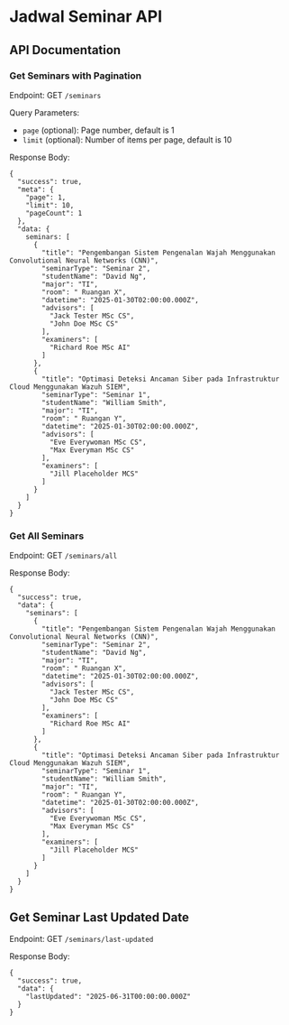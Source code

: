 # Jadwal Seminar API

## API Documentation

### Get Seminars with Pagination

Endpoint: GET `/seminars`

Query Parameters:

- `page` (optional): Page number, default is 1
- `limit` (optional): Number of items per page, default is 10

Response Body:

```
{
  "success": true,
  "meta": {
    "page": 1,
    "limit": 10,
    "pageCount": 1
  },
  "data: {
    seminars: [
      {
        "title": "Pengembangan Sistem Pengenalan Wajah Menggunakan Convolutional Neural Networks (CNN)",
        "seminarType": "Seminar 2",
        "studentName": "David Ng",
        "major": "TI",
        "room": " Ruangan X",
        "datetime": "2025-01-30T02:00:00.000Z",
        "advisors": [
          "Jack Tester MSc CS",
          "John Doe MSc CS"
        ],
        "examiners": [
          "Richard Roe MSc AI"
        ]
      },
      {
        "title": "Optimasi Deteksi Ancaman Siber pada Infrastruktur Cloud Menggunakan Wazuh SIEM",
        "seminarType": "Seminar 1",
        "studentName": "William Smith",
        "major": "TI",
        "room": " Ruangan Y",
        "datetime": "2025-01-30T02:00:00.000Z",
        "advisors": [
          "Eve Everywoman MSc CS",
          "Max Everyman MSc CS"
        ],
        "examiners": [
          "Jill Placeholder MCS"
        ]
      }
    ]
  }
}
```

### Get All Seminars

Endpoint: GET `/seminars/all`

Response Body:

```
{
  "success": true,
  "data": {
    "seminars": [
      {
        "title": "Pengembangan Sistem Pengenalan Wajah Menggunakan Convolutional Neural Networks (CNN)",
        "seminarType": "Seminar 2",
        "studentName": "David Ng",
        "major": "TI",
        "room": " Ruangan X",
        "datetime": "2025-01-30T02:00:00.000Z",
        "advisors": [
          "Jack Tester MSc CS",
          "John Doe MSc CS"
        ],
        "examiners": [
          "Richard Roe MSc AI"
        ]
      },
      {
        "title": "Optimasi Deteksi Ancaman Siber pada Infrastruktur Cloud Menggunakan Wazuh SIEM",
        "seminarType": "Seminar 1",
        "studentName": "William Smith",
        "major": "TI",
        "room": " Ruangan Y",
        "datetime": "2025-01-30T02:00:00.000Z",
        "advisors": [
          "Eve Everywoman MSc CS",
          "Max Everyman MSc CS"
        ],
        "examiners": [
          "Jill Placeholder MCS"
        ]
      }
    ]
  }
}
```

## Get Seminar Last Updated Date

Endpoint: GET `/seminars/last-updated`

Response Body:

```
{
  "success": true,
  "data": {
    "lastUpdated": "2025-06-31T00:00:00.000Z"
  }
}
```
